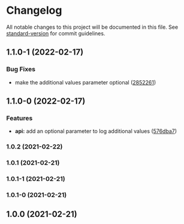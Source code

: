 # Changelog

All notable changes to this project will be documented in this file. See [standard-version](https://github.com/conventional-changelog/standard-version) for commit guidelines.

## 1.1.0-1 (2022-02-17)


### Bug Fixes

* make the additional values parameter optional ([2852261](https://github.com/trevinhofmann/eleventh/commit/2852261c232b52e69d439378c97ae4b6235fa8bc))

## 1.1.0-0 (2022-02-17)


### Features

* **api:** add an optional parameter to log additional values ([576dba7](https://github.com/trevinhofmann/eleventh/commit/576dba7ce49b379553e6ccc42cd9eba6a7fde3da))

### 1.0.2 (2021-02-22)

### 1.0.1 (2021-02-21)

### 1.0.1-1 (2021-02-21)

### 1.0.1-0 (2021-02-21)

## 1.0.0 (2021-02-21)
